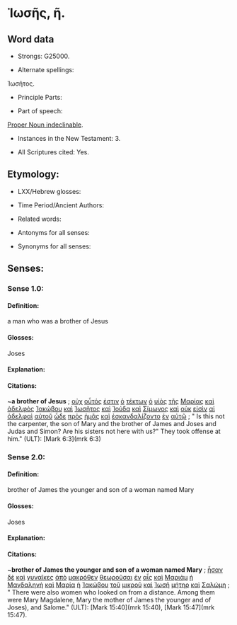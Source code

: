 # Ἰωσῆς, ῆ.

<!-- Status: S3=Needs2ndReview -->
<!-- Lexica used for edits: BDAG, LN, FFM, A-S  -->

## Word data

* Strongs: G25000.


* Alternate spellings:

Ἰωσῆτος.

* Principle Parts: 

* Part of speech: 

[Proper Noun indeclinable](http://ugg.readthedocs.io/en/latest/proper_noun_indeclinable.html).

* Instances in the New Testament: 3.

* All Scriptures cited: Yes.

## Etymology: 

* LXX/Hebrew glosses: 

* Time Period/Ancient Authors: 

* Related words: 

* Antonyms for all senses:

* Synonyms for all senses: 

## Senses:

### Sense  1.0: 

#### Definition: 

a man who was a brother of Jesus

#### Glosses: 

Joses

#### Explanation: 

#### Citations: 

~**a brother of Jesus**
; [οὐχ](../G37560/01.md) [οὗτός](../G37780/01.md) [ἐστιν](../G99999/01.md) [ὁ](../G35880/01.md) [τέκτων](../G50450/01.md) [ὁ](../G35880/01.md) [υἱὸς](../G52070/01.md) [τῆς](../G35880/01.md) [Μαρίας](../G31370/01.md) [καὶ](../G25320/01.md) [ἀδελφὸς](../G00800/01.md) [Ἰακώβου](../G23850/01.md) [καὶ](../G25320/01.md) [Ἰωσῆτος](../G25000/01.md) [καὶ](../G25320/01.md) [Ἰούδα](../G24550/01.md) [καὶ](../G25320/01.md) [Σίμωνος](../G46130/01.md) [καὶ](../G25320/01.md) [οὐκ](../G37560/01.md) [εἰσὶν](../G99999/01.md) [αἱ](../G35880/01.md) [ἀδελφαὶ](../G00790/01.md) [αὐτοῦ](../G08460/01.md) [ὧδε](../G56020/01.md) [πρὸς](../G43140/01.md) [ἡμᾶς](../G14730/01.md) [καὶ](../G25320/01.md) [ἐσκανδαλίζοντο](../G46240/01.md) [ἐν](../G17220/01.md) [αὐτῷ](../G08460/01.md)
; " Is this not the carpenter, the son of Mary and the brother of James and Joses and Judas and Simon? Are his sisters not here with us?" They took offense at him." (ULT): 
[Mark 6:3](mrk 6:3)

### Sense  2.0: 

#### Definition: 

brother of James the younger and son of a woman named Mary

#### Glosses: 

Joses

#### Explanation: 

#### Citations: 

~**brother of James the younger and son of a woman named Mary**
; [ἦσαν](../G99999/01.md) [δὲ](../G11610/01.md) [καὶ](../G25320/01.md) [γυναῖκες](../G11350/01.md) [ἀπὸ](../G05750/01.md) [μακρόθεν](../G31130/01.md) [θεωροῦσαι](../G23340/01.md) [ἐν](../G17220/01.md) [αἷς](../G37390/01.md) [καὶ](../G25320/01.md) [Μαριὰμ](../G31370/01.md) [ἡ](../G35880/01.md) [Μαγδαληνὴ](../G30940/01.md) [καὶ](../G25320/01.md) [Μαρία](../G31370/01.md) [ἡ](../G35880/01.md) [Ἰακώβου](../G23850/01.md) [τοῦ](../G35880/01.md) [μικροῦ](../G33980/01.md) [καὶ](../G25320/01.md) [Ἰωσῆ](../G25000/01.md) [μήτηρ](../G33840/01.md) [καὶ](../G25320/01.md) [Σαλώμη](../G45390/01.md)
; " There were also women who looked on from a distance. Among them were Mary Magdalene, Mary the mother of James the younger and of Joses), and Salome." (ULT): 
[Mark 15:40](mrk 15:40), [Mark 15:47](mrk 15:47).
